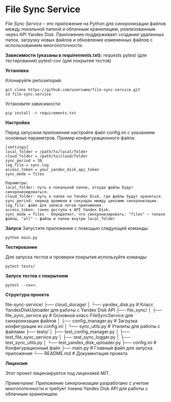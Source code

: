 # File Sync Service

_File Sync Service_ – это приложение на Python для синхронизации файлов между локальной папкой и облачным хранилищем, реализованным через API Yandex Disk. Приложение поддерживает создание удаленных папок, загрузку новых файлов и обновление измененных файлов с использованием многопоточности.

**Зависимости (указаны в requirements.txt):**
requests
pytest (для тестирования)
pytest-cov (для покрытия тестов)

**Установка**

Клонируйте репозиторий:

```
git clone https://github.com/username/file-sync-service.git
cd file-sync-service
```

Установите зависимости:

```
pip install -r requirements.txt
```

**Настройка**

Перед запуском приложения настройте файл config.ini с указанием основных параметров. Пример конфигурационного файла:

```
[settings]
local_folder = /path/to/local/folder
cloud_folder = /path/to/cloud/folder
sync_period = 30
log_file = sync.log
access_token = your_yandex_disk_api_token
sync_mode = files

Параметры:
local_folder: путь к локальной папке, откуда файлы будут синхронизироваться.
cloud_folder: путь к папке на Yandex Disk, где файлы будут храниться.
sync_period: период времени в секундах между циклами синхронизации.
log_file: файл для записи логов приложения.
access_token: токен доступа к API Yandex Disk.
sync_mode = files - Определяет, что синхронизировать: "files" — только файлы, "all" — файлы и папки внутри local_folder
```

**Запуск**
Запустите приложение с помощью следующей команды:

```
python main.py
```

**Тестирование**

Для запуска тестов и проверки покрытия используйте команды:

```
pytest tests/
```

**Запуск тестов с покрытием**

```
pytest --cov=.
```

**Структура проекта**

file-sync-service/
├── cloud_storage/
│ └── yandex_disk.py # Класс YandexDiskUploader для работы с Yandex Disk API
├── file_sync/
│ ├── file_sync_service.py # Основной класс FileSyncService для синхронизации файлов
│ ├── config_manager.py # Загрузка конфигурации из config.ini
│ └── sync_utils.py # Утилиты для работы с файлами
├── tests/
│ ├── test_config_manager.py
│ ├── test_file_sync_service.py
│ ├── test_sync_logger.py
│ ├── test_sync_utils.py
│ └── test_yandex_disk_uploader.py
├── config.ini # Конфигурационный файл
├── main.py # Главный файл для запуска приложения
└── README.md # Документация проекта

**Лицензия**

Этот проект лицензируется под лицензией MIT.

_Примечание:_ Приложение синхронизации разработано с учетом многопоточности и требует токена Yandex Disk API для работы с облачным хранилищем.
